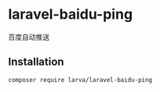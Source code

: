 # laravel-baidu-ping
百度自动推送

## Installation

```bash
composer require larva/laravel-baidu-ping
```
